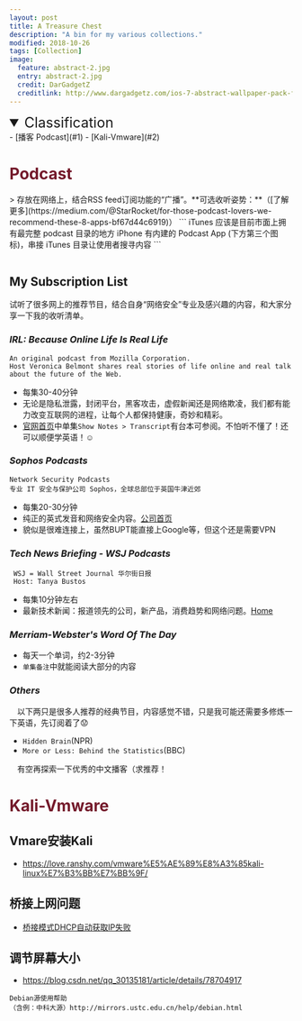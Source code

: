 ```yaml
---
layout: post
title: A Treasure Chest
description: "A bin for my various collections."
modified: 2018-10-26
tags: [Collection]
image:
  feature: abstract-2.jpg
  entry: abstract-2.jpg
  credit: DarGadgetZ
  creditlink: http://www.dargadgetz.com/ios-7-abstract-wallpaper-pack-for-iphone-5-and-ipod-touch-retina/
---
```


<details open><!-- 可选open -->
<summary style="font-size:25px;">Classification</summary>
<div markdown="1">
- [播客 Podcast](#1)
- [Kali-Vmware](#2)
</div>
</details>

<h1 id="1" style="color:rgb(116, 26, 43);">Podcast</h1>
>  存放在网络上，结合RSS feed订阅功能的“广播”。**可选收听姿势：**（[了解更多](https://medium.com/@StarRocket/for-those-podcast-lovers-we-recommend-these-8-apps-bf67d44c6919)）
```
iTunes 应该是目前市面上拥有最完整 podcast 目录的地方
iPhone 有内建的 Podcast App (下方第三个图标)，串接 iTunes 目录让使用者搜寻内容
```
<figure>
	<img src="{{site.url}}/images/podcast.png" alt="">
</figure>

## My Subscription List
试听了很多网上的推荐节目，结合自身“网络安全”专业及感兴趣的内容，和大家分享一下我的收听清单。

### <cite>IRL: Because Online Life Is Real Life</cite>
    An original podcast from Mozilla Corporation.
    Host Veronica Belmont shares real stories of life online and real talk about the future of the Web.

* 每集30-40分钟
* 无论是隐私泄露，封闭平台，黑客攻击，虚假新闻还是网络欺凌，我们都有能力改变互联网的进程，让每个人都保持健康，奇妙和精彩。
* [官网首页](https://irlpodcast.org/)中单集`Show Notes > Transcript`有台本可参阅。不怕听不懂了！还可以顺便学英语！:relaxed:


### <cite>Sophos Podcasts</cite>
    Network Security Podcasts
    专业 IT 安全与保护公司 Sophos，全球总部位于英国牛津近郊

* 每集20-30分钟
* 纯正的英式发音和网络安全内容。[公司首页](https://www.sophos.com/zh-tw.aspx)
* 貌似是很难连接上，虽然BUPT能直接上Google等，但这个还是需要VPN


### <cite>Tech News Briefing - WSJ Podcasts</cite>
     WSJ = Wall Street Journal 华尔街日报
     Host: Tanya Bustos

* 每集10分钟左右
* 最新技术新闻：报道领先的公司，新产品，消费趋势和网络问题。[Home](https://www.wsj.com/podcasts/tech-news-briefing)


### <cite>Merriam-Webster's Word Of The Day</cite>
* 每天一个单词，约2-3分钟
* `单集备注`中就能阅读大部分的内容


### <cite>Others</cite>
&emsp;以下两只是很多人推荐的经典节目，内容感觉不错，只是我可能还需要多修炼一下英语，先订阅着了:worried:
* `Hidden Brain`(NPR)
* `More or Less: Behind the Statistics`(BBC)

&emsp;有空再探索一下优秀的中文播客（求推荐！

<h1 id="2" style="color:rgb(116, 26, 43);">Kali-Vmware</h1>

## Vmare安装Kali
* https://love.ranshy.com/vmware%E5%AE%89%E8%A3%85kali-linux%E7%B3%BB%E7%BB%9F/

## 桥接上网问题
* [桥接模式DHCP自动获取IP失败](https://blog.csdn.net/A807296772/article/details/77616130)

## 调节屏幕大小
* https://blog.csdn.net/qq_30135181/article/details/78704917
```
Debian源使用帮助
（含例：中科大源）http://mirrors.ustc.edu.cn/help/debian.html
```
